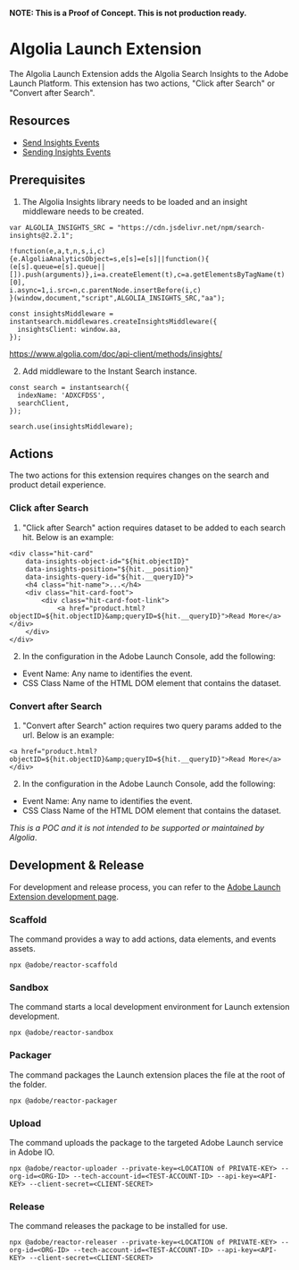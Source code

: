 **NOTE: This is a Proof of Concept.  This is not production ready.**

# Algolia Launch Extension
The Algolia Launch Extension adds the Algolia Search Insights to the Adobe Launch Platform.  This extension has two actions, "Click after Search" or "Convert after Search".

## Resources
- [Send Insights Events](https://www.algolia.com/doc/guides/building-search-ui/going-further/send-insights-events/js/)
- [Sending Insights Events](https://www.algolia.com/doc/guides/sending-events/implementing/how-to/sending-events-backend/)

## Prerequisites

1. The Algolia Insights library needs to be loaded and an insight middleware needs to be created.
```
var ALGOLIA_INSIGHTS_SRC = "https://cdn.jsdelivr.net/npm/search-insights@2.2.1";

!function(e,a,t,n,s,i,c){e.AlgoliaAnalyticsObject=s,e[s]=e[s]||function(){
(e[s].queue=e[s].queue||[]).push(arguments)},i=a.createElement(t),c=a.getElementsByTagName(t)[0],
i.async=1,i.src=n,c.parentNode.insertBefore(i,c)
}(window,document,"script",ALGOLIA_INSIGHTS_SRC,"aa");

const insightsMiddleware = instantsearch.middlewares.createInsightsMiddleware({
  insightsClient: window.aa,
});
```
https://www.algolia.com/doc/api-client/methods/insights/

2. Add middleware to the Instant Search instance.
```
const search = instantsearch({
  indexName: 'ADXCFDSS',
  searchClient,
});

search.use(insightsMiddleware);
```

## Actions
The two actions for this extension requires changes on the search and product detail experience.

### Click after Search

1. "Click after Search" action requires dataset to be added to each search hit.  Below is an example:
```
<div class="hit-card"
    data-insights-object-id="${hit.objectID}"
    data-insights-position="${hit.__position}"
    data-insights-query-id="${hit.__queryID}">
    <h4 class="hit-name">...</h4>
    <div class="hit-card-foot">
        <div class="hit-card-foot-link">
            <a href="product.html?objectID=${hit.objectID}&amp;queryID=${hit.__queryID}">Read More</a></div>
    </div>
</div>
```

2. In the configuration in the Adobe Launch Console, add the following:
- Event Name: Any name to identifies the event.
- CSS Class Name of the HTML DOM element that contains the dataset.

### Convert after Search
1. "Convert after Search" action requires two query params added to the url. Below is an example:

```
<a href="product.html?objectID=${hit.objectID}&amp;queryID=${hit.__queryID}">Read More</a></div>
```

2. In the configuration in the Adobe Launch Console, add the following:
- Event Name: Any name to identifies the event.
- CSS Class Name of the HTML DOM element that contains the dataset.

*This is a POC and it is not intended to be supported or maintained by Algolia*.

## Development & Release
For development and release process, you can refer to the [Adobe Launch Extension development page](https://experienceleague.adobe.com/docs/experience-platform/tags/extension-dev/submit/develop.html).

### Scaffold
The command provides a way to add actions, data elements, and events assets.
```
npx @adobe/reactor-scaffold
```

### Sandbox
The command starts a local development environment for Launch extension development.
```
npx @adobe/reactor-sandbox
```

### Packager
The command packages the Launch extension places the file at the root of the folder.
```
npx @adobe/reactor-packager
```

### Upload
The command uploads the package to the targeted Adobe Launch service in Adobe IO.
```
npx @adobe/reactor-uploader --private-key=<LOCATION of PRIVATE-KEY> --org-id=<ORG-ID> --tech-account-id=<TEST-ACCOUNT-ID> --api-key=<API-KEY> --client-secret=<CLIENT-SECRET>
```

### Release
The command releases the package to be installed for use.
```
npx @adobe/reactor-releaser --private-key=<LOCATION of PRIVATE-KEY> --org-id=<ORG-ID> --tech-account-id=<TEST-ACCOUNT-ID> --api-key=<API-KEY> --client-secret=<CLIENT-SECRET>
```
